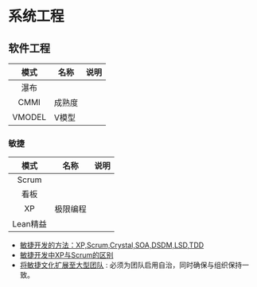 # 系统工程

## 软件工程

| 模式 | 名称 | 说明 |
| :-: | - | - |
| 瀑布 |  |  |
| CMMI | 成熟度 |  |
| VMODEL | V模型 |  |

### 敏捷
| 模式 | 名称 | 说明 |
| :-: | - | - |
| Scrum |  |  |
| 看板 |  |  |
| XP | 极限编程 |  |
| Lean精益 |  |  |

* [敏捷开发的方法：XP,Scrum,Crystal,SOA,DSDM,LSD,TDD](http://m.blog.chinaunix.net/uid-52437-id-2108878.html)
* [敏捷开发中XP与Scrum的区别](https://www.jianshu.com/p/6cd7e6824fbf)
* [将敏捷文化扩展至大型团队](https://learn.microsoft.com/zh-cn/devops/plan/scaling-agile) : 必须为团队启用自治，同时确保与组织保持一致。
